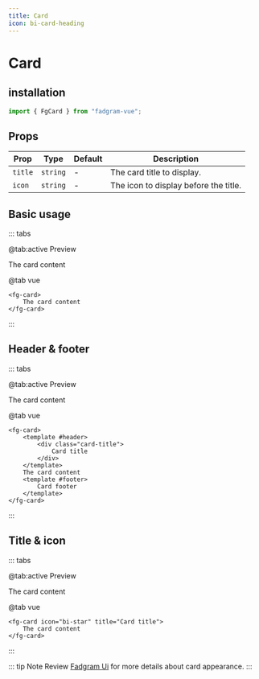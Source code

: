 ```yaml
---
title: Card
icon: bi-card-heading
---
```


# Card

## installation

```ts
import { FgCard } from "fadgram-vue";
```

## Props

| Prop    | Type     | Default | Description                           |
| ------- | -------- | ------- | ------------------------------------- |
| `title` | `string` | -       | The card title to display.            |
| `icon`  | `string` | -       | The icon to display before the title. |

## Basic usage

::: tabs

@tab:active Preview

<fg-card>
    The card content
</fg-card>

@tab vue

```vue
<fg-card>
    The card content
</fg-card>
```

:::

## Header & footer

::: tabs

@tab:active Preview

<fg-card>
    <template #header>
        <div class="card-title">
            Card title
        </div>
    </template>
    The card content
    <template #footer>
        Card footer
    </template>
</fg-card>

@tab vue

```vue
<fg-card>
    <template #header>
        <div class="card-title">
            Card title
        </div>
    </template>
    The card content
    <template #footer>
        Card footer
    </template>
</fg-card>
```

:::

## Title & icon

::: tabs

@tab:active Preview

<fg-card icon="bi-star" title="Card title">
    The card content
</fg-card>

@tab vue

```vue
<fg-card icon="bi-star" title="Card title">
    The card content
</fg-card>
```

:::

::: tip Note
Review [Fadgram Ui](https://talalalmrka.github.io/fadgram-ui-docs/#cards) for more details about card appearance.
:::
